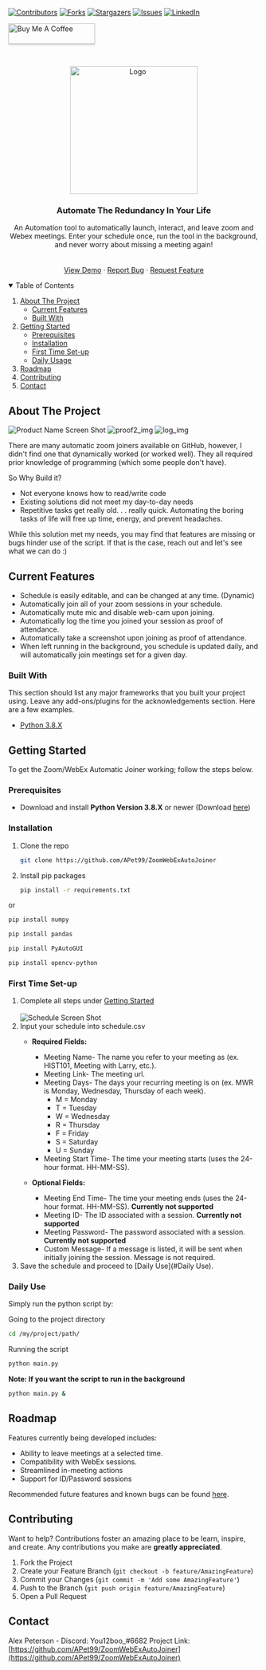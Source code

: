 [![Contributors][contributors-shield]][contributors-url]
[![Forks][forks-shield]][forks-url]
[![Stargazers][stars-shield]][stars-url]
[![Issues][issues-shield]][issues-url]
[![LinkedIn][linkedin-shield]][linkedin-url]

<a href="https://www.paypal.com/donate?business=42UDCSWF2PHZE&currency_code=USD" target="_blank"><img src="https://www.buymeacoffee.com/assets/img/custom_images/orange_img.png" alt="Buy Me A Coffee" style="height: 41px !important;width: 174px !important;box-shadow: 0px 3px 2px 0px rgba(190, 190, 190, 0.5) !important;-webkit-box-shadow: 0px 3px 2px 0px rgba(190, 190, 190, 0.5) !important;" ></a>


<!-- PROJECT LOGO -->
<br />
<p align="center">
  <a href="https://github.com/APet99/ZoomWebExAutoJoiner">
    <img src="/images/misc/ZoomAutoJoiner.png" alt="Logo" width="256" height="256">
  </a>

  <h3 align="center">Automate The Redundancy In Your Life</h3>

  <p align="center">
    An Automation tool to automatically launch, interact, and leave zoom and Webex meetings. Enter your schedule once, run the tool in the background, and never worry about missing a meeting again! 
    <br />
    <br />
    <br />
    <a href="https://youtu.be/3VX3DXcz-xQ">View Demo</a>
    ·
    <a href="https://github.com/APet99/ZoomWebExAutoJoiner/issues">Report Bug</a>
    ·
    <a href="https://github.com/APet99/ZoomWebExAutoJoiner/issues">Request Feature</a>
  </p>
</p>



<!-- TABLE OF CONTENTS -->
<details open="open">
  <summary>Table of Contents</summary>
  <ol>
    <li>
      <a href="#about-the-project">About The Project</a>
      <ul>
        <li><a href="#current-features">Current Features</a></li>
        <li><a href="#built-with">Built With</a></li>
      </ul>
    </li>
    <li>
      <a href="#getting-started">Getting Started</a>
      <ul>
        <li><a href="#prerequisites">Prerequisites</a></li>
        <li><a href="#installation">Installation</a></li>
        <li><a href="# first-time-set-up">First Time Set-up</a></li>
        <li><a href="# daily-usage">Daily Usage</a></li>
      </ul>
    </li>
    <li><a href="#roadmap">Roadmap</a></li>
    <li><a href="#contributing">Contributing</a></li>
    <li><a href="#contact">Contact</a></li>
  </ol>
</details>



<!-- ABOUT THE PROJECT -->
## About The Project

![Product Name Screen Shot][product-screenshot]
![proof2_img][proof2_img]
![log_img][log_img]

There are many automatic zoom joiners available on GitHub, however, I didn't find one that dynamically worked (or worked well). They all required prior knowledge of programming (which some people don't have).

So Why Build it?
* Not everyone knows how to read/write code
* Existing solutions did not meet my day-to-day needs
* Repetitive tasks get really old. . . really quick. Automating the boring tasks of life will free up time, energy, and prevent headaches.

While this solution met my needs, you may find that features are missing or bugs hinder use of the script. If that is the case, reach out and let's see what we can do :)
## Current Features
* Schedule is easily editable, and can be changed at any time. (Dynamic)
* Automatically join all of your zoom sessions in your schedule.
* Automatically mute mic and disable web-cam upon joining.
* Automatically log the time you joined your session as proof of attendance.
* Automatically take a screenshot upon joining as proof of attendance.
* When left running in the background, you schedule is updated daily, and will automatically join meetings set for a given day.

### Built With

This section should list any major frameworks that you built your project using. Leave any add-ons/plugins for the acknowledgements section. Here are a few examples.
* [Python 3.8.X](https://www.python.org/downloads/)


<!-- GETTING STARTED -->
## Getting Started


To get the Zoom/WebEx Automatic Joiner working; follow the steps below.

### Prerequisites
* Download and install **Python Version 3.8.X** or newer (Download [here]((https://www.python.org/downloads/)))


### Installation
1. Clone the repo
   ```sh
   git clone https://github.com/APet99/ZoomWebExAutoJoiner
   ```
3. Install pip packages

   ```sh
   pip install -r requirements.txt
   ```
   
  or
  
   ```sh
   pip install numpy
   
   pip install pandas
   
   pip install PyAutoGUI
   
   pip install opencv-python
   ```

  


### First Time Set-up
1. Complete all steps under [Getting Started](#getting-started)
   <br/>
   <br/>
![Schedule Screen Shot](images/misc/schedule.png)
2. Input your schedule into schedule.csv
   * **Required Fields:**
      * Meeting Name- The name you refer to your meeting as (ex. HIST101, Meeting with Larry, etc.).
      * Meeting Link- The meeting url.
      * Meeting Days- The days your recurring meeting is on (ex. MWR is Monday, Wednesday, Thursday of each week).
         * M = Monday
         * T = Tuesday
         * W = Wednesday
         * R = Thursday
         * F = Friday
         * S = Saturday
         * U = Sunday
      * Meeting Start Time- The time your meeting starts (uses the 24-hour format. HH-MM-SS).
   
   * **Optional Fields:**
      * Meeting End Time- The time your meeting ends (uses the 24-hour format. HH-MM-SS). **Currently not supported**
      * Meeting ID- The ID associated with a session. **Currently not supported**
      * Meeting Password- The password associated with a session. **Currently not supported**
      * Custom Message- If a message is listed, it will be sent when initially joining the session. Message is not required.
3. Save the schedule and proceed to [Daily Use](#Daily Use).
### Daily Use 
Simply run the python script by:

Going to the project directory
   ```sh
   cd /my/project/path/
   ```
Running the script
   ```sh
   python main.py
   ```

**Note: If you want the script to run in the background**
   ```sh
   python main.py &
   ```

## Roadmap
Features currently being developed includes:
* Ability to leave meetings at a selected time.
* Compatibility with WebEx sessions.
* Streamlined in-meeting actions
* Support for ID/Password sessions

Recommended future features and known bugs can be found [here](https://github.com/APet99/ZoomWebExAutoJoiner/issues).




<!-- CONTRIBUTING -->
## Contributing
Want to help? Contributions foster an amazing place to be learn, inspire, and create. Any contributions you make are **greatly appreciated**.

1. Fork the Project
2. Create your Feature Branch (`git checkout -b feature/AmazingFeature`)
3. Commit your Changes (`git commit -m 'Add some AmazingFeature'`)
4. Push to the Branch (`git push origin feature/AmazingFeature`)
5. Open a Pull Request


<!-- CONTACT -->
## Contact

Alex Peterson - Discord: You12boo_#6682 
Project Link: [https://github.com/APet99/ZoomWebExAutoJoiner](https://github.com/APet99/ZoomWebExAutoJoiner)


[contributors-shield]: https://img.shields.io/github/contributors/othneildrew/Best-README-Template.svg?style=for-the-badge
[contributors-url]: https://github.com/APet99/ZoomWebExAutoJoiner/graphs/contributors

[forks-shield]: https://img.shields.io/github/forks/othneildrew/Best-README-Template.svg?style=for-the-badge
[forks-url]: https://github.com/APet99/ZoomWebExAutoJoiner/network/members

[stars-shield]: https://img.shields.io/github/stars/othneildrew/Best-README-Template.svg?style=for-the-badge
[stars-url]: https://github.com/APet99/ZoomWebExAutoJoiner/stargazers

[issues-shield]: https://img.shields.io/github/issues/othneildrew/Best-README-Template.svg?style=for-the-badge
[issues-url]: https://github.com/APet99/ZoomWebExAutoJoiner/issues

[linkedin-shield]: https://img.shields.io/badge/-LinkedIn-black.svg?style=for-the-badge&logo=linkedin&colorB=555
[linkedin-url]: https://www.linkedin.com/in/alexpeterson99/

[product-screenshot]: images/misc/app_proof.png
[proof2_img]: images/misc/proof2.png
[log_img]: images/misc/log.png
